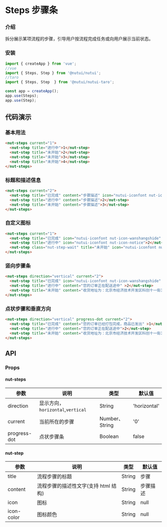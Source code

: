 # Steps 步骤条

### 介绍

拆分展示某项流程的步骤，引导用户按流程完成任务或向用户展示当前状态。

### 安装

```javascript
import { createApp } from 'vue';
//vue
import { Steps, Step } from '@nutui/nutui';
//taro
import { Steps, Step  } from '@nutui/nutui-taro';

const app = createApp();
app.use(Steps);
app.use(Step);
```

## 代码演示

### 基本用法

```html
<nut-steps current="1">
  <nut-step title="进行中">1</nut-step>
  <nut-step title="未开始">2</nut-step>
  <nut-step title="未开始">3</nut-step>
  <nut-step title="未开始">4</nut-step>
</nut-steps>
```

### 标题和描述信息

```html
<nut-steps current="2">
  <nut-step title="已完成" content="步骤描述" icon="nutui-iconfont nut-icon-wanshangshide">1</nut-step>
  <nut-step title="进行中" content="步骤描述">2</nut-step>
  <nut-step title="未开始" content="步骤描述">3</nut-step>
</nut-steps>
```

### 自定义图标

```html
<nut-steps current="1">
  <nut-step title="已完成" icon="nutui-iconfont nut-icon-wanshangshide" status="error">1</nut-step>
  <nut-step title="进行中" icon="nutui-iconfont nut-icon-notice">2</nut-step> 
  <nut-step class="nut-step-wait" title="未开始" icon="nutui-iconfont nut-icon-notice">3</nut-step>
</nut-steps>
```

### 竖向步骤条

```html
<nut-steps direction="vertical" current="2">
  <nut-step title="已完成" icon="nutui-iconfont nut-icon-wanshangshide" content="您的订单已经打包完成，商品已发出" >1</nut-step>
  <nut-step title="进行中" content="您的订单正在配送途中" >2</nut-step>
  <nut-step title="未开始" content="收货地址为：北京市经济技术开发区科创十一街18号院京东大厦">3</nut-step>
</nut-steps>
```

### 点状步骤和垂直方向
```html
<nut-steps direction="vertical" progress-dot current="2">
  <nut-step title="已完成" content="您的订单已经打包完成，商品已发出" >1</nut-step>
  <nut-step title="进行中" content="您的订单正在配送途中">2</nut-step>
  <nut-step title="未开始" content="收货地址为：北京市经济技术开发区科创十一街18号院京东大厦">3</nut-step>
</nut-steps>
```


## API

### Props

#### nut-steps

| 参数                   | 说明                                                        | 类型           | 默认值      |
| ---------------------- | ----------------------------------------------------------- | -------------- | ----------- |
| direction	             | 	显示方向，`horizontal`,`vertical`  | String        | 'horizontal'  | 
| current	               | 	当前所在的步骤           | Number、String        | '0'      |
| progress-dot            |  点状步骤条     | Boolean | false         |



#### nut-step

| 参数           | 说明                   | 类型     | 默认值      |
| ---------------- | ---------------------- | ------------ | ----------- |
| title            | 流程步骤的标题         | String | 步骤 |
| content          | 流程步骤的描述性文字(支持 html 结构)       | String | 步骤描述 |
| icon          | 图标       | String | null |
| icon-color          | 图标颜色       | String | null |